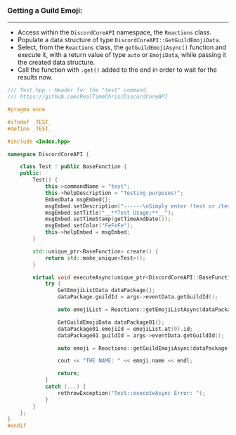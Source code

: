 ### **Getting a Guild Emoji:**
---
- Access within the `DiscordCoreAPI` namespace, the `Reactions` class.
- Populate a data structure of type `DiscordCoreAPI::GetGuildEmojiData`.
- Select, from the `Reactions` class, the `getGuildEmojiAsync()` function and execute it, with a return value of type `auto` or `EmojiData`, while passing it the created data structure.
- Call the function with `.get()` added to the end in order to wait for the results now.

```cpp
/// Test.hpp - Header for the "test" command.
/// https://github.com/RealTimeChris/DiscordCoreAPI

#pragma once

#ifndef _TEST_
#define _TEST_

#include <Index.hpp>

namespace DiscordCoreAPI {

	class Test : public BaseFunction {
	public:
		Test() {
			this->commandName = "test";
			this->helpDescription = "Testing purposes!";
			EmbedData msgEmbed{};
			msgEmbed.setDescription("------\nSimply enter !test or /test!\n------");
			msgEmbed.setTitle("__**Test Usage:**__");
			msgEmbed.setTimeStamp(getTimeAndDate());
			msgEmbed.setColor("FeFeFe");
			this->helpEmbed = msgEmbed;
		}

		std::unique_ptr<BaseFunction> create() {
			return std::make_unique<Test>();
		}

		virtual void executeAsync(unique_ptr<DiscordCoreAPI::BaseFunctionArguments> args) {
			try {
				GetEmojiListData dataPackage{};
				dataPackage.guildId = args->eventData.getGuildId();

				auto emojiList = Reactions::getEmojiListAsync(dataPackage).get();

				GetGuildEmojiData dataPackage01{};
				dataPackage01.emojiId = emojiList.at(0).id;
				dataPackage01.guildId = args->eventData.getGuildId();

				auto emoji = Reactions::getGuildEmojiAsync(dataPackage).get();

				cout << "THE NAME: " << emoji.name << endl;

				return;
			}
			catch (...) {
				rethrowException("Test::executeAsync Error: ");
			}
		}
	};
}
#endif
```
